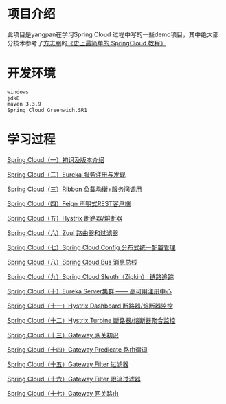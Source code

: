 # 项目介绍
此项目是yangpan在学习Spring Cloud 过程中写的一些demo项目，其中绝大部分技术参考了[方志朋](https://blog.csdn.net/forezp)的[《史上最简单的 SpringCloud 教程》](https://blog.csdn.net/forezp/article/details/70148833)

# 开发环境
    windows
    jdk8
    maven 3.3.9
    Spring Cloud Greenwich.SR1


# 学习过程
[Spring Cloud（一）初识及版本介绍](http://yangpan.site/#/article/2c9180876ae951fb016b25f69c940009)

[Spring Cloud（二）Eureka 服务注册与发现](http://yangpan.site/#/article/2c9180876ae951fb016b208e44e00008)

[Spring Cloud（三）Ribbon 负载均衡+服务间调用](http://yangpan.site/#/article/2c9180876ae951fb016b2675d94f000a)

[Spring Cloud（四）Feign 声明式REST客户端](http://yangpan.site/#/article/2c9180876ae951fb016b2a7a5d93000b)

[Spring Cloud（五）Hystrix 断路器/熔断器](http://yangpan.site/#/article/2c9180876ae951fb016b2b80dec0000c)

[Spring Cloud（六）Zuul 路由器和过滤器](http://yangpan.site/#/article/2c9180876ae951fb016b3fa8137f000d)

[Spring Cloud（七）Spring Cloud Config 分布式统一配置管理](http://yangpan.site/#/article/2c9180876ae951fb016b46d33a8e000e)

[Spring Cloud（八）Spring Cloud Bus 消息总线](http://yangpan.site/#/article/2c9180876ae951fb016b4b26c8da000f)

[Spring Cloud（九）Spring Cloud Sleuth（Zipkin） 链路追踪](http://yangpan.site/#/article/2c9180876ae951fb016b5517294c0010)

[Spring Cloud（十）Eureka Server集群 —— 高可用注册中心](http://yangpan.site/#/article/2c9180876ae951fb016b609c3e510011)

[Spring Cloud（十一）Hystrix Dashboard 断路器/熔断器监控](http://yangpan.site/#/article/2c9180876ae951fb016b64bcc41e0012)

[Spring Cloud（十二）Hystrix Turbine 断路器/熔断器聚合监控](http://yangpan.site/#/article/2c9180876ae951fb016b660a22060013)

[Spring Cloud（十三）Gateway 网关初识](http://yangpan.site/#/article/2c9180876ae951fb016b69a1c2070014)

[Spring Cloud（十四）Gateway Predicate 路由谓词](http://yangpan.site/#/article/2c9180876ae951fb016b70561c480015)

[Spring Cloud（十五）Gateway Filter 过滤器](http://yangpan.site/#/article/2c9180876ae951fb016b741c346f0016)

[Spring Cloud（十六）Gateway Filter 限流过滤器](http://yangpan.site/#/article/2c9180876ae951fb016b7975af710017)

[Spring Cloud（十七）Gateway 网关路由](http://yangpan.site/#/article/2c9180876ae951fb016b7a9f3bb10018)
